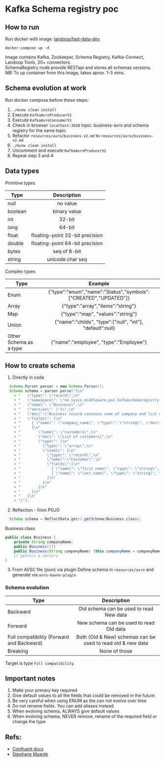 # Kafka Schema registry poc
## How to run
Run docker with image: [landoop/fast-data-dev](https://github.com/Landoop/fast-data-dev) 

`docker-compose up -d`  

Image contains Kafka, Zookeeper, Schema Registry, Kafka-Connect, Landoop Tools, 20+ connectors.  
SchemaRegistry node provide RESTapi and stores all schemas versions.   
NB! To up container from this image, takes aprox. 1-3 mins. 

## Schema evolution at work
Run docker compose before these steps:
1. `./mvnw clean install`
2. Execute `KafkaAvroProducerV1`
3. Execute `KafkaAvroConsumerV1`
4. Check in browser `localhost:3030` topic: business-avro and schema registry for the same topic.
5. Refactor `resources/avro/business-v2.md` to `resources/avro/business-v2.md`
6. `./mvnw clean install`
7. Uncomment and execute `KafkaAvroProducerV2`
8. Repeat step 3 and 4

## Data types
Primitive types

| Type          | Description | 
| ------------- |:-------------:| 
| null    | no value | 
| boolean | binary value | 
| int     | 32-bit| 
| long    | 64-bit |  
| float   | floating-point 32-bit precision |  
| double  | floating-point 64-bit precision |  
| bytes   | seq of 8-bit |  
| string  | unicode char seq |  

Complex types  

| Type          | Example | 
| ------------- |:-------------:| 
| Enum    | {"type":"enum","name":"Status","symbols":["CREATED","UPDATED"]} | 
| Array | {"type":"array","items":"string"} | 
| Map     | {"type":"map", "values":"string"}| 
| Union    | {"name":"childs", "type":["null", "int"], "default":null} |  
| Other Schema as a type   | {"name":"employee", "type":"Employee"} |  

## How to create schema
1. Directly in code
```java
  Schema.Parser parser = new Schema.Parser();
  Schema schema = parser.parse("{\n"
    + "   \"type\": \"record\",\n"
    + "   \"namespace\": \"no.sysco.middleware.poc.kafkaschemaregistry.avro\",\n"
    + "   \"name\": \"Business\",\n"
    + "   \"version\": \"1\",\n"
    + "   \"doc\":\"Business record contains name of company and list of customers\",\n"
    + "   \"fields\": [\n"
    + "     { \"name\": \"company_name\", \"type\": \"string\", \"doc\": \"Name of company\" },\n"
    + "     {\n"
    + "        \"name\": \"customers\",\n"
    + "        \"doc\": \"List of customers\",\n"
    + "        \"type\": {\n"
    + "          \"type\": \"array\",\n"
    + "          \"items\": {\n"
    + "            \"type\": \"record\",\n"
    + "            \"name\":\"Customer\",\n"
    + "            \"fields\":[\n"
    + "              { \"name\": \"first_name\", \"type\": \"string\", \"doc\":\"Customer name\" },\n"
    + "              { \"name\": \"last_name\", \"type\": \"string\", \"doc\": \"Customer last name\" }\n"
    + "            ]\n"
    + "          }\n"
    + "        }\n"
    + "     }\n"
    + "   ]\n"
    + "}");
``` 

2. Reflection - from POJO
```java
  Schema schema = ReflectData.get().getSchema(Business.class);
```  
Business class
```java
public class Business {
    private String companyName;
    public Business(){}
    public Business(String companyName) {this.companyName = companyName; }
    // getters & setters
}
```
3. From AVSC file (json) via plugin
Define schema in `resources/avro` and generate via `avro-maven-plugin`

### Schema evolution
| Type          | Description | 
| ------------- |:-------------:| 
| Backward | Old schema can be used to read New data | 
| Forward | New schema can be used to read Old data | 
| Full compatibility (Forward and Backward)  | Both (Old & New) schemas can be used to read old & new data | 
| Breaking | None of those |  
Target is type `Full compatibility`. 

## Important notes
1. Make your primary key required
2. Give default values to all the fields that could be removed in the future
3. Be very careful when using ENUM as the can not evolve over time
4. Do not rename fields. You can add aliases instead
5. When evolving schema, ALWAYS give default values
6. When evolving schema, NEVER remove, rename of the required field or change the type  

## Refs:  
* [Confluent docs](https://docs.confluent.io/current/schema-registry/docs/api.html#overview)
* [Stephane Maarek](https://www.udemy.com/confluent-schema-registry/learn/v4/content)

 
